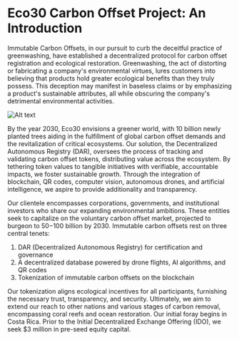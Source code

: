 # Eco30 Carbon Offset Project: An Introduction

Immutable Carbon Offsets, in our pursuit to curb the deceitful practice of greenwashing, have established a decentralized protocol for carbon offset registration and ecological restoration. Greenwashing, the act of distorting or fabricating a company's environmental virtues, lures customers into believing that products hold greater ecological benefits than they truly possess. This deception may manifest in baseless claims or by emphasizing a product's sustainable attributes, all while obscuring the company's detrimental environmental activities.

![Alt text](/images/about.svg)

By the year 2030, Eco30 envisions a greener world, with 10 billion newly planted trees aiding in the fulfillment of global carbon offset demands and the revitalization of critical ecosystems. Our solution, the Decentralized Autonomous Registry (DAR), oversees the process of tracking and validating carbon offset tokens, distributing value across the ecosystem. By tethering token values to tangible initiatives with verifiable, accountable impacts, we foster sustainable growth. Through the integration of blockchain, QR codes, computer vision, autonomous drones, and artificial intelligence, we aspire to provide additionality and transparency.

Our clientele encompasses corporations, governments, and institutional investors who share our expanding environmental ambitions. These entities seek to capitalize on the voluntary carbon offset market, projected to burgeon to $50-$100 billion by 2030. Immutable carbon offsets rest on three central tenets:

1. DAR (Decentralized Autonomous Registry) for certification and governance
2. A decentralized database powered by drone flights, AI algorithms, and QR codes
3. Tokenization of immutable carbon offsets on the blockchain

Our tokenization aligns ecological incentives for all participants, furnishing the necessary trust, transparency, and security. Ultimately, we aim to extend our reach to other nations and various stages of carbon removal, encompassing coral reefs and ocean restoration. Our initial foray begins in Costa Rica. Prior to the Initial Decentralized Exchange Offering (IDO), we seek $3 million in pre-seed equity capital.
